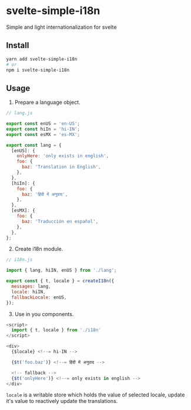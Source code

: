 # svelte-simple-i18n

Simple and light internationalization for svelte

## Install

```bash
yarn add svelte-simple-i18n
# or
npm i svelte-simple-i18n
```

## Usage

1. Prepare a language object.

```javascript
// lang.js

export const enUS = 'en-US';
export const hiIn = 'hi-IN';
export const esMX = 'es-MX';

export const lang = {
  [enUS]: {
    onlyHere: 'only exists in english',
    foo: {
      baz: 'Translation in English',
    },
  },
  [hiIn]: {
    foo: {
      baz: 'हिंदी में अनुवाद',
    },
  },
  [esMX]: {
    foo: {
      baz: 'Traducción en español',
    },
  },
};
```

2. Create i18n module.

```javascript
// i18n.js

import { lang, hiIN, enUS } from './lang';

export const { t, locale } = createI18n({
  messages: lang,
  locale: hiIN,
  fallbackLocale: enUS,
});
```

3. Use in you components.

```javascript
<script>
  import { t, locale } from './i18n'
</script>

<div>
  {$locale} <!--= hi-IN -->

  {$t('foo.baz')} <!--= हिंदी में अनुवाद -->

  <!-- fallback -->
  {$t('onlyHere')} <!--= only exists in english -->
</div>
```

`locale` is a writable store which holds the value of selected locale, update it's value to reactively update the translations.
